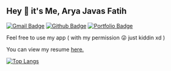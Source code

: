 ## Hey 👋 it's Me, Arya Javas Fatih
[![Gmail Badge](https://img.shields.io/badge/-aryajavasfatih888@gmail.com-c14438?style=flat&logo=Gmail&logoColor=white&link=mailto:aryajavasfatih888@gmail.com)](mailto:aryajavasfatih888@gmail.com) [![Github Badge](https://img.shields.io/badge/-aryajf-grey?style=flat&logo=github&logoColor=white&link=https://github.com/aryajf/)](https://www.github.com/aryajf/) [![Portfolio Badge](https://img.shields.io/badge/portfolio-web-blue?style=flat&link=https://javas.digitalinteraktif.com/)](https://javas.digitalinteraktif.com/) <p align='left'>Feel free to use my app ( with my permission 😜 just kiddin xd )</p><p align='left'> You can view my resume <a href='https://javas.digitalinteraktif.com/pdfdownload ' target=_blank><u>here</u>.</a></p>
[![Top Langs](https://github-readme-stats.vercel.app/api/top-langs/?username=aryajf&layout=compact)](https://github.com/aryajf/github-readme-stats)
